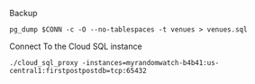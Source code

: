 Backup 

```
pg_dump $CONN -c -O --no-tablespaces -t venues > venues.sql
```

Connect To the Cloud SQL instance

```
./cloud_sql_proxy -instances=myrandomwatch-b4b41:us-central1:firstpostpostdb=tcp:65432
```

